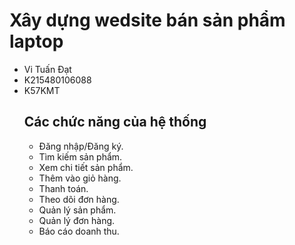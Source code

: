 # Xây dựng wedsite bán sản phẩm laptop
- Vi Tuấn Đạt
- K215480106088
- K57KMT
  ## Các chức năng của hệ thống
  - Đăng nhập/Đăng ký.
  - Tìm kiếm sản phẩm.
  - Xem chi tiết sản phẩm.
  - Thêm vào giỏ hàng.
  - Thanh toán.
  - Theo dõi đơn hàng.
  - Quản lý sản phẩm.
  - Quản lý đơn hàng.
  - Báo cáo doanh thu.
